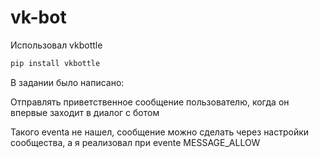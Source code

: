 # vk-bot

Использовал vkbottle
```bash
pip install vkbottle
```

В задании было написано: 

Отправлять приветственное сообщение пользователю, когда он впервые заходит в диалог с ботом

Такого eventа не нашел, сообщение можно сделать через настройки сообщества, а я реализовал при evente MESSAGE_ALLOW 